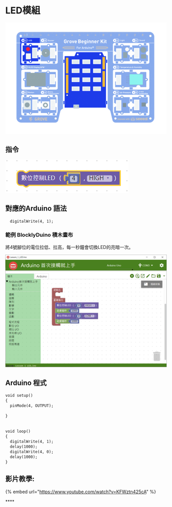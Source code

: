 # LED模組

![](../../../.gitbook/assets/01led.jpg)

## **指令**

![](../../../.gitbook/assets/lesson_1_led2.png)

## **對應的**Arduino 語法

```text
  digitalWrite(4, 1);
```

### 範例 BlocklyDuino 積木畫布

將4號腳位的電位拉低、拉高，每一秒鐘會切換LED的亮暗一次。

![](../../../.gitbook/assets/lesson_1_led%20%281%29.png)

## Arduino 程式

```text
void setup()
{
  pinMode(4, OUTPUT);

}


void loop()
{
  digitalWrite(4, 1);
  delay(1000);
  digitalWrite(4, 0);
  delay(1000);
}
```

## 影片教學:

{% embed url="https://www.youtube.com/watch?v=KFWztn425cA" %}

\*\*\*\*

